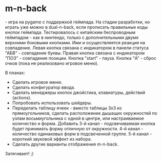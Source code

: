 # m-n-back
\- игра на pygame с поддержкой геймпада. На стадии разработки, но играть уже можно в dual-n-back, если прописать правильные коды кнопок геймпада.
Тестировалось с китайским беспроводным геймпадом - как в нинтендо, только с дополнительными двумя верхними боковыми кнопками. Ими и осуществляется реакция на совпадение.
Левая кнопка связана с индикатором в панели статуса "АБВ" - совпадение буквы.
Правая кнопка связана с индикатором "ПОЗ" - совпадение позиции.
Кнопка "start" - пауза.
Кнопка "A" - сброс очков (пока не реализовано игровое меню).

В планах:
- Сделать игровое меню.
- Сделать конфигуратор ввода.
- Сделать менеджеры кнопок джойстика, клавиатуры, действий (actions).
- Попробовать использовать шейдеры.
- Переделать таблицу ячеек \- вместо таблицы 3х3 из прямоугольников, сделать расположение дышащих окружностей по узлам восьмиугольника с одной в центре, или настраиваемое количество и форма.
Добавить 3-й канал \- подсвечиваемая кнопка будет принимать форму отличную от окружности.
4-й канал \- количество одинаковых форм в подсвеченной группе.
5-й канал \- короткий звуковой эффект из набора.
- Сделать другие варианты отображения m-n-back.

Затягивает! ;)
